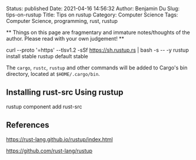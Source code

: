 Status: published
Date: 2021-04-16 14:56:32
Author: Benjamin Du
Slug: tips-on-rustup
Title: Tips on rustup
Category: Computer Science
Tags: Computer Science, programming, rust, rustup

**
Things on this page are fragmentary and immature notes/thoughts of the author.
Please read with your own judgement!
**


curl --proto '=https' --tlsv1.2 -sSf https://sh.rustup.rs | bash -s -- -y
rustup install stable
rustup default stable

The `cargo`, `rustc`, `rustup` and other commands 
will be added to Cargo's bin directory, located at `$HOME/.cargo/bin`.


## Installing rust-src Using rustup

rustup component add rust-src

## References 

https://rust-lang.github.io/rustup/index.html

https://github.com/rust-lang/rustup